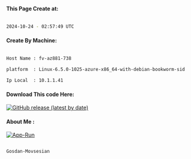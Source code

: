 
   
#### This Page Create at:

```bash

2024-10-24 - 02:57:49 UTC

```

#### Create By Machine:

```bash

Host Name : fv-az881-738

platform  : Linux-6.5.0-1025-azure-x86_64-with-debian-bookworm-sid

Ip Local  : 10.1.1.41

```
#### Download This code Here:

[![GitHub release (latest by date)](https://img.shields.io/github/v/release/Gosdan-Movsesian/Gosdan?style=for-the-badge&label=Download)](https://github.com/Gosdan-Movsesian/Gosdan/releases) 

</p> 

#### About Me :

[![App-Run](https://github.com/Gosdan-Movsesian/Gosdan/actions/workflows/App-Run.yml/badge.svg)](https://github.com/Gosdan-Movsesian/Gosdan/actions/workflows/App-Run.yml)

```bash

Gosdan-Movsesian

```

